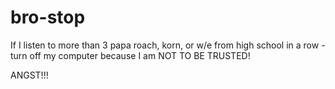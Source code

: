 # bro-stop

If I listen to more than 3 papa roach, korn, or w/e from high school in a row - turn off my computer because I am NOT TO BE TRUSTED!

ANGST!!!
  
